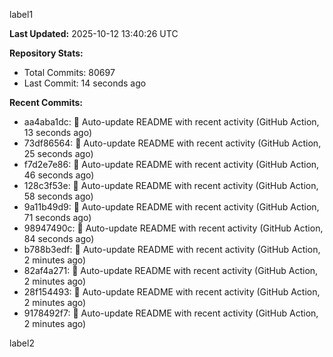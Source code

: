 
label1 
<!-- ACTIVITY_START -->
**Last Updated:** 2025-10-12 13:40:26 UTC

**Repository Stats:**
- Total Commits: 80697
- Last Commit: 14 seconds ago

**Recent Commits:**
- aa4aba1dc: 🤖 Auto-update README with recent activity (GitHub Action, 13 seconds ago)
- 73df86564: 🤖 Auto-update README with recent activity (GitHub Action, 25 seconds ago)
- f7d2e7e86: 🤖 Auto-update README with recent activity (GitHub Action, 46 seconds ago)
- 128c3f53e: 🤖 Auto-update README with recent activity (GitHub Action, 58 seconds ago)
- 9a11b49d9: 🤖 Auto-update README with recent activity (GitHub Action, 71 seconds ago)
- 98947490c: 🤖 Auto-update README with recent activity (GitHub Action, 84 seconds ago)
- b788b3edf: 🤖 Auto-update README with recent activity (GitHub Action, 2 minutes ago)
- 82af4a271: 🤖 Auto-update README with recent activity (GitHub Action, 2 minutes ago)
- 28f154493: 🤖 Auto-update README with recent activity (GitHub Action, 2 minutes ago)
- 9178492f7: 🤖 Auto-update README with recent activity (GitHub Action, 2 minutes ago)
<!-- ACTIVITY_END -->

label2
